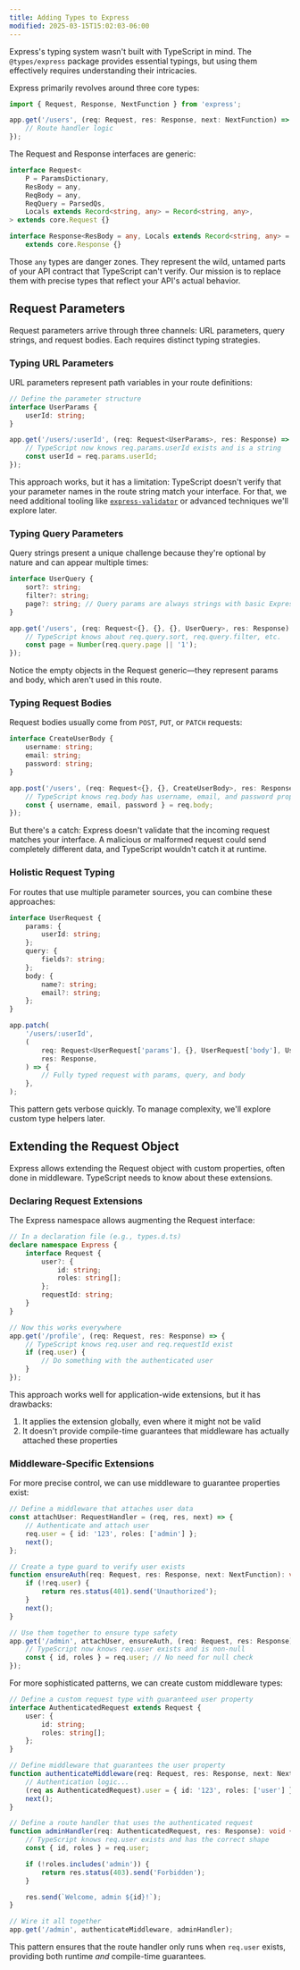 ```yaml
---
title: Adding Types to Express
modified: 2025-03-15T15:02:03-06:00
---
```


Express's typing system wasn't built with TypeScript in mind. The `@types/express` package provides essential typings, but using them effectively requires understanding their intricacies.

Express primarily revolves around three core types:

```typescript
import { Request, Response, NextFunction } from 'express';

app.get('/users', (req: Request, res: Response, next: NextFunction) => {
	// Route handler logic
});
```

The Request and Response interfaces are generic:

```typescript
interface Request<
	P = ParamsDictionary,
	ResBody = any,
	ReqBody = any,
	ReqQuery = ParsedQs,
	Locals extends Record<string, any> = Record<string, any>,
> extends core.Request {}

interface Response<ResBody = any, Locals extends Record<string, any> = Record<string, any>>
	extends core.Response {}
```

Those `any` types are danger zones. They represent the wild, untamed parts of your API contract that TypeScript can't verify. Our mission is to replace them with precise types that reflect your API's actual behavior.

## Request Parameters

Request parameters arrive through three channels: URL parameters, query strings, and request bodies. Each requires distinct typing strategies.

### Typing URL Parameters

URL parameters represent path variables in your route definitions:

```typescript
// Define the parameter structure
interface UserParams {
	userId: string;
}

app.get('/users/:userId', (req: Request<UserParams>, res: Response) => {
	// TypeScript now knows req.params.userId exists and is a string
	const userId = req.params.userId;
});
```

This approach works, but it has a limitation: TypeScript doesn't verify that your parameter names in the route string match your interface. For that, we need additional tooling like [`express-validator`](https://npm.im/express-validator) or advanced techniques we'll explore later.

### Typing Query Parameters

Query strings present a unique challenge because they're optional by nature and can appear multiple times:

```typescript
interface UserQuery {
	sort?: string;
	filter?: string;
	page?: string; // Query params are always strings with basic Express typing
}

app.get('/users', (req: Request<{}, {}, {}, UserQuery>, res: Response) => {
	// TypeScript knows about req.query.sort, req.query.filter, etc.
	const page = Number(req.query.page || '1');
});
```

Notice the empty objects in the Request generic—they represent params and body, which aren't used in this route.

### Typing Request Bodies

Request bodies usually come from `POST`, `PUT`, or `PATCH` requests:

```typescript
interface CreateUserBody {
	username: string;
	email: string;
	password: string;
}

app.post('/users', (req: Request<{}, {}, CreateUserBody>, res: Response) => {
	// TypeScript knows req.body has username, email, and password properties
	const { username, email, password } = req.body;
});
```

But there's a catch: Express doesn't validate that the incoming request matches your interface. A malicious or malformed request could send completely different data, and TypeScript wouldn't catch it at runtime.

### Holistic Request Typing

For routes that use multiple parameter sources, you can combine these approaches:

```typescript
interface UserRequest {
	params: {
		userId: string;
	};
	query: {
		fields?: string;
	};
	body: {
		name?: string;
		email?: string;
	};
}

app.patch(
	'/users/:userId',
	(
		req: Request<UserRequest['params'], {}, UserRequest['body'], UserRequest['query']>,
		res: Response,
	) => {
		// Fully typed request with params, query, and body
	},
);
```

This pattern gets verbose quickly. To manage complexity, we'll explore custom type helpers later.

## Extending the Request Object

Express allows extending the Request object with custom properties, often done in middleware. TypeScript needs to know about these extensions.

### Declaring Request Extensions

The Express namespace allows augmenting the Request interface:

```typescript
// In a declaration file (e.g., types.d.ts)
declare namespace Express {
	interface Request {
		user?: {
			id: string;
			roles: string[];
		};
		requestId: string;
	}
}

// Now this works everywhere
app.get('/profile', (req: Request, res: Response) => {
	// TypeScript knows req.user and req.requestId exist
	if (req.user) {
		// Do something with the authenticated user
	}
});
```

This approach works well for application-wide extensions, but it has drawbacks:

1. It applies the extension globally, even where it might not be valid
2. It doesn't provide compile-time guarantees that middleware has actually attached these properties

### Middleware-Specific Extensions

For more precise control, we can use middleware to guarantee properties exist:

```typescript
// Define a middleware that attaches user data
const attachUser: RequestHandler = (req, res, next) => {
	// Authenticate and attach user
	req.user = { id: '123', roles: ['admin'] };
	next();
};

// Create a type guard to verify user exists
function ensureAuth(req: Request, res: Response, next: NextFunction): void {
	if (!req.user) {
		return res.status(401).send('Unauthorized');
	}
	next();
}

// Use them together to ensure type safety
app.get('/admin', attachUser, ensureAuth, (req: Request, res: Response) => {
	// TypeScript now knows req.user exists and is non-null
	const { id, roles } = req.user; // No need for null check
});
```

For more sophisticated patterns, we can create custom middleware types:

```typescript
// Define a custom request type with guaranteed user property
interface AuthenticatedRequest extends Request {
	user: {
		id: string;
		roles: string[];
	};
}

// Define middleware that guarantees the user property
function authenticateMiddleware(req: Request, res: Response, next: NextFunction): void {
	// Authentication logic...
	(req as AuthenticatedRequest).user = { id: '123', roles: ['user'] };
	next();
}

// Define a route handler that uses the authenticated request
function adminHandler(req: AuthenticatedRequest, res: Response): void {
	// TypeScript knows req.user exists and has the correct shape
	const { id, roles } = req.user;

	if (!roles.includes('admin')) {
		return res.status(403).send('Forbidden');
	}

	res.send(`Welcome, admin ${id}!`);
}

// Wire it all together
app.get('/admin', authenticateMiddleware, adminHandler);
```

This pattern ensures that the route handler only runs when `req.user` exists, providing both runtime _and_ compile-time guarantees.
